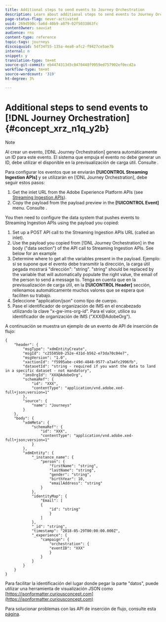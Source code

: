 ```yaml
---
title: Additional steps to send events to Journey Orchestration
description: Learn about additional steps to send events to Journey Orchestration
page-status-flag: never-activated
uuid: 269d590c-5a6d-40b9-a879-02f5033863fc
contentOwner: sauviat
audience: rns
content-type: reference
topic-tags: journeys
discoiquuid: 5df34f55-135a-4ea8-afc2-f9427ce5ae7b
internal: n
snippet: y
translation-type: tm+mt
source-git-commit: eb4474313d3c0470448f9959ed757902ef0ecd2a
workflow-type: tm+mt
source-wordcount: '319'
ht-degree: 3%

---
```




# Additional steps to send events to [!DNL Journey Orchestration] {#concept_xrz_n1q_y2b}

>[!NOTE]
>
>Al crear un evento, [!DNL Journey Orchestration] genera automáticamente un ID para este evento. El sistema que empuja el evento no debe generar un ID, debe utilizar el disponible en la previsualización de carga útil. Consulte [](../event/previewing-the-payload.md).

Para configurar los eventos que se enviarán **[!UICONTROL Streaming Ingestion APIs]** y se utilizarán en [!DNL Journey Orchestration], debe seguir estos pasos:

1. Get the inlet URL from the Adobe Experience Platform APIs (see [Streaming Ingestion APIs](https://docs.adobe.com/content/help/es-ES/experience-platform/ingestion/streaming/overview.html)).
1. Copy the payload from the payload preview in the **[!UICONTROL Event]** menu. Consulte [](../event/defining-the-payload-fields.md).

You then need to configure the data system that pushes events to Streaming Ingestion APIs using the payload you copied:

1. Set up a POST API call to the Streaming Ingestion APIs URL (called an inlet).
1. Use the payload you copied from [!DNL Journey Orchestration] in the body (&quot;data section&quot;) of the API call to Streaming Ingestion APIs. See below for an example
1. Determine where to get all the variables present in the payload. Ejemplo: si se supone que el evento debe transmitir la dirección, la carga útil pegada mostrará &quot;dirección&quot;: &quot;string&quot;. &quot;string&quot; should be replaced by the variable that will automatically populate the right value, the email of the person to send a message to. Tenga en cuenta que en la previsualización de carga útil, en la **[!UICONTROL Header]** sección, rellenamos automáticamente muchos valores que se espera que faciliten su trabajo.
1. Seleccione &quot;application/json&quot; como tipo de cuerpo.
1. Pase el identificador de organización de IMS en el encabezado utilizando la clave &quot;x-gw-ims-org-id&quot;. Para el valor, utilice su identificador de organización de IMS (&quot;XXX@AdobeOrg&quot;).

A continuación se muestra un ejemplo de un evento de API de inserción de flujo:

```
{
    "header": {
        "msgType": "xdmEntityCreate",
        "msgId": "c25585b9-252e-431d-b562-e73da70c04e7",
        "msgVersion": "1.0",
        "xactionId": "f5995abe-c49d-4848-9577-a7a4fc2996fb",
        "datasetId": "string - required if you want the data to land in a specific dataset - not mandatory",
        "imsOrgId": "XXX@AdobeOrg",
        "schemaRef": {
            "id": "XXX",
            "contentType": "application/vnd.adobe.xed-full+json;version=1"
        },
        "source": {
            "name": "Journeys"
        }
    },
    "body": {
        "xdmMeta": {
            "schemaRef": {
                "id": "XXX",
                "contentType": "application/vnd.adobe.xed-full+json;version=1"
            }
        },
        "xdmEntity": {
            "_instance_name": {
                "person": {
                    "firstName": "string",
                    "lastName": "string",
                    "gender": "string",
                    "birthYear": 10,
                    "emailAddress": "string"
                }
            },
            "identityMap": {
                "Email": [
                {
                    "id": "string"
                    }
                ]
            },
            "_id": "string",
            "timestamp": "2018-05-29T00:00:00.000Z",
            "_experience": {
                "campaign": {
                    "orchestration": {
                    "eventID": "XXX"
                    }
                }
            }
        }
    }
}
```

Para facilitar la identificación del lugar donde pegar la parte &quot;datos&quot;, puede utilizar una herramienta de visualización JSON como [https://jsonformatter.curiousconcept.com](https://jsonformatter.curiousconcept.com)

Para solucionar problemas con las API de inserción de flujo, consulte esta [página](https://docs.adobe.com/content/help/en/experience-platform/ingestion/streaming/troubleshooting.html).
